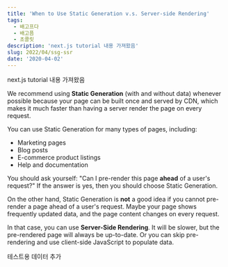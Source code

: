 ```yaml
---
title: 'When to Use Static Generation v.s. Server-side Rendering'
tags:
  - 배고프다
  - 배고픔
  - 초콜릿
description: 'next.js tutorial 내용 가져왔음'
slug: 2022/04/ssg-ssr
date: '2020-04-02'
---
```


next.js tutorial 내용 가져왔음

We recommend using **Static Generation** (with and without data) whenever possible because your page can be built once and served by CDN, which makes it much faster than having a server render the page on every request.

You can use Static Generation for many types of pages, including:

- Marketing pages
- Blog posts
- E-commerce product listings
- Help and documentation

You should ask yourself: "Can I pre-render this page **ahead** of a user's request?" If the answer is yes, then you should choose Static Generation.

On the other hand, Static Generation is **not** a good idea if you cannot pre-render a page ahead of a user's request. Maybe your page shows frequently updated data, and the page content changes on every request.

In that case, you can use **Server-Side Rendering**. It will be slower, but the pre-rendered page will always be up-to-date. Or you can skip pre-rendering and use client-side JavaScript to populate data.

테스트용 데이터 추가
